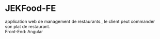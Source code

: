 # JEKFood-FE
application web de management de restaurants , le client peut commander son plat de restaurant.</br>
Front-End: Angular  
